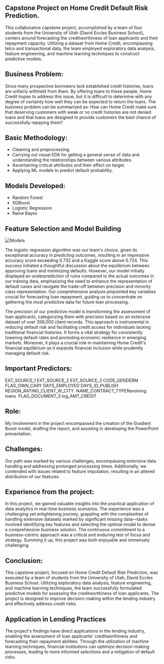 ## Capstone Project on Home Credit Default Risk Prediction.

This collaborative capstone project, accomplished by a team of four students from the University of Utah (David Eccles Business School), centers around forecasting the creditworthiness of loan applicants and their repayment capacity. Utilizing a dataset from Home Credit, encompassing telco and transactional data, the team employed exploratory data analysis, feature engineering, and machine learning techniques to construct predictive models.

## Business Problem:

Since many prospective borrowers lack established credit histories, loans are unfairly withheld from them. By offering loans to these people, Home Credit hopes to address this issue, but it is difficult to determine with any degree of certainty how well they can be expected to return the loans. The business problem can be summarized as: How can Home Credit make sure that deserving customers with weak or no credit histories are not denied loans and that loans are designed to provide customers the best chance of successfully repaying them?

## Basic Methodology:

 - Cleaning and preprocessing.
 - Carrying out visual EDA for getting a general sense of data and understanding the relationships between various attributes.
 - Ascertaining critical attributes and their effect on target.
 - Applying ML models to predict default probability.

## Models Developed:

  - Random Forest
  - XGBoost
  - Logistic Regression
  - Naive Bayes

## Feature Selection and Model Building

![Models](https://github.com/Louisack1/Capstone_1/assets/144054790/5dd7e28a-0eab-424a-8fe9-6119ac02752b)


The logistic regression algorithm was our team's choice, given its exceptional accuracy in predicting outcomes, resulting in an impressive accuracy score exceeding 0.732 and a Kaggle score above 0.724. This success initiated a thoughtful discussion about the equilibrium between approving loans and minimizing defaults. 
However, our model initially displayed an underprediction of ruins compared to the actual outcomes in our training data, emphasizing the need to enhance the representation of default cases and navigate the trade-off between precision and minority class representation. Our comprehensive analysis pinpointed key variables crucial for forecasting loan repayment, guiding us to concentrate on gathering the most predictive data for future loan processing.

The precision of our predictive model is transforming the assessment of loan applicants, categorizing them with precision based on an extensive dataset of over 356,000 client records. This approach is instrumental in reducing default risk and facilitating credit access for individuals lacking traditional financial histories. 
It forms a vital strategy for consistently lowering default rates and promoting economic resilience in emerging markets. Moreover, it plays a crucial role in maintaining Home Credit's financial equilibrium as it expands financial inclusion while prudently managing default risk.

## Important Predictors:
EXT_SOURCE_1
EXT_SOURCE_2
EXT_SOURCE_3
CODE_GENDERM
FLAG_OWN_CARY
DAYS_EMPLOYED
DAYS_ID_PUBLISH
REGION_RATING_CLIENT_W_CITY 
NAME_CONTRACT_TYPERevolving loans 
FLAG_DOCUMENT_3
log_AMT_CREDIT 

## Role:

My involvement in the project encompassed the creation of the Gradient Boost model, drafting the report, and assisting in developing the PowerPoint presentation.

## Challenges:

Our path was marked by various challenges, encompassing extensive data handling and addressing prolonged processing times. Additionally, we contended with issues related to feature imputation, resulting in an altered distribution of our features. 

## Experience from the project:

In this project, we gained valuable insights into the practical application of data analytics in real-time business scenarios. The experience was a challenging yet enlightening journey, grappling with the complexities of handling extensive datasets marked by significant missing data—tasks involved identifying key features and selecting the optimal model to devise a comprehensive business solution. 
The continuous commitment to a business-centric approach was a critical and enduring test of focus and strategy. Summing it up, this project was both enjoyable and immensely challenging.

## Conclusion:

This capstone project, focused on Home Credit Default Risk Prediction, was executed by a team of students from the University of Utah, David Eccles Business School. Utilizing exploratory data analysis, feature engineering, and machine learning techniques, the team successfully formulated predictive models for assessing the creditworthiness of loan applicants. The project is designed to improve decision-making within the lending industry and effectively address credit risks.

## Application in Lending Practices

The project's findings have direct applications in the lending industry, enabling the assessment of loan applicants' creditworthiness and forecasting their repayment abilities. Through the utilization of machine learning techniques, financial institutions can optimize decision-making processes, leading to more informed selections and a mitigation of default risks.

